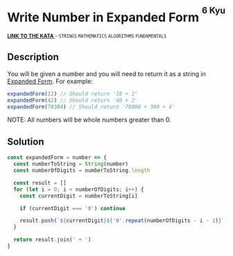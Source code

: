 <h1>Write Number in Expanded Form <sup><sup>6 Kyu</sup></sup></h1>

<sup>
  <a href="https://www.codewars.com/kata/5842df8ccbd22792a4000245">
    <strong>LINK TO THE KATA</strong>
  </a> - <code>STRINGS</code> <code>MATHEMATICS</code> <code>ALGORITHMS</code> <code>FUNDAMENTALS</code>
</sup>

## Description

You will be given a number and you will need to return it as a string in [Expanded Form](https://www.mathsisfun.com/definitions/expanded-notation.html). For example:

```javascript
expandedForm(12) // Should return '10 + 2'
expandedForm(42) // Should return '40 + 2'
expandedForm(70304) // Should return '70000 + 300 + 4'
```

NOTE: All numbers will be whole numbers greater than 0.

## Solution

```javascript
const expandedForm = number => {
  const numberToString = String(number)
  const numberOfDigits = numberToString.length

  const result = []
  for (let i = 0; i < numberOfDigits; i++) {
    const currentDigit = numberToString[i]

    if (currentDigit === '0') continue

    result.push(`${currentDigit}${'0'.repeat(numberOfDigits - i - 1)}`)
  }

  return result.join(' + ')
}
```
